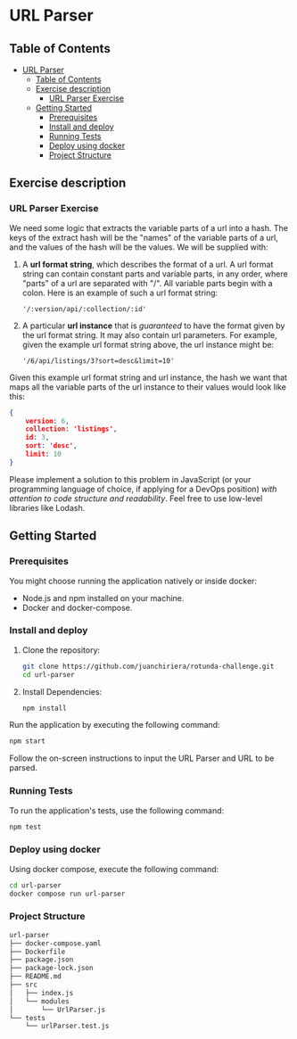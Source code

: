 # URL Parser

## Table of Contents
- [URL Parser](#url-parser)
  - [Table of Contents](#table-of-contents)
  - [Exercise description](#exercise-description)
    - [URL Parser Exercise](#url-parser-exercise)
  - [Getting Started](#getting-started)
    - [Prerequisites](#prerequisites)
    - [Install and deploy](#install-and-deploy)
    - [Running Tests](#running-tests)
    - [Deploy using docker](#deploy-using-docker)
    - [Project Structure](#project-structure)

## Exercise description

### URL Parser Exercise

We need some logic that extracts the variable parts of a url into a hash. The keys of the
extract hash will be the "names" of the variable parts of a url, and the values of the hash will be the values. We will be supplied with:

1. A **url format string**, which describes the format of a url. A url format string can
contain constant parts and variable parts, in any order, where "parts" of a url are
separated with "/". All variable parts begin with a colon. Here is an example of
such a url format string:

    `'/:version/api/:collection/:id'`

2. A particular **url instance** that is *guaranteed* to have the format given by the url
format string. It may also contain url parameters. For example, given the example
url format string above, the url instance might be:

    `'/6/api/listings/3?sort=desc&limit=10'`

Given this example url format string and url instance, the hash we want that maps all the variable parts of the url instance to their values would look like this:
```json
{
    version: 6,
    collection: 'listings',
    id: 3,
    sort: 'desc',
    limit: 10
}
```
Please implement a solution to this problem in JavaScript (or your programming language of choice, if applying for a DevOps position) *with attention to code structure
and readability*. Feel free to use low-level libraries like Lodash.

## Getting Started

### Prerequisites
You might choose running the application natively or inside docker:
- Node.js and npm installed on your machine.
- Docker and docker-compose.

### Install and deploy
1. Clone the repository:
   ```bash
   git clone https://github.com/juanchiriera/rotunda-challenge.git
   cd url-parser
   ```
2. Install Dependencies:
   ```bash
   npm install
   ```
Run the application by executing the following command:
```bash
npm start
```
Follow the on-screen instructions to input the URL Parser and URL to be parsed.

### Running Tests
To run the application's tests, use the following command:
```bash
npm test
```

### Deploy using docker
Using docker compose, execute the following command:
```bash
cd url-parser
docker compose run url-parser
```

### Project Structure
```bash
url-parser
├── docker-compose.yaml
├── Dockerfile
├── package.json
├── package-lock.json
├── README.md
├── src
│   ├── index.js
│   └── modules
│       └── UrlParser.js
└── tests
    └── urlParser.test.js
```

